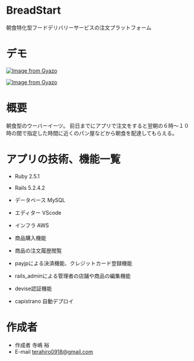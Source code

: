 # BreadStart
 
朝食特化型フードデリバリーサービスの注文プラットフォーム
 
# デモ
[![Image from Gyazo](https://i.gyazo.com/d6be7f290c5461b73ced87df15cd9570.gif)](https://gyazo.com/d6be7f290c5461b73ced87df15cd9570)

[![Image from Gyazo](https://i.gyazo.com/12ee168af9f82f5fa8b10140289694d7.gif)](https://gyazo.com/12ee168af9f82f5fa8b10140289694d7)
 

 
# 概要
 
朝食型のウーバーイーツ。
前日までにアプリで注文をすると翌朝の６時〜１０時の間で指定した時間に近くのパン屋などから朝食を配達してもらえる。
 

# アプリの技術、機能一覧

* Ruby 2.5.1
* Rails 5.2.4.2
* データベース MySQL
* エディター VScode
* インフラ AWS

* 商品購入機能
* 商品の注文履歴閲覧
* payjpによる決済機能、クレジットカード登録機能
* rails_adminによる管理者の店舗や商品の編集機能
* devise認証機能
* capistrano 自動デプロイ
 
# 作成者
 
* 作成者 寺嶋 裕
* E-mail terahiro0918@gmail.com

